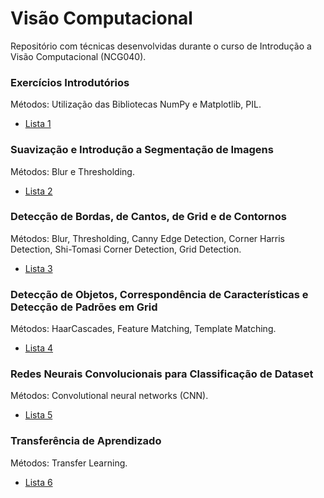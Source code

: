 # Visão Computacional
Repositório com técnicas desenvolvidas durante o curso de Introdução a Visão Computacional (NCG040).

### Exercícios Introdutórios
 Métodos:
    Utilização das Bibliotecas NumPy e Matplotlib, PIL.
    
   * [Lista 1](Colabs/Lista1.ipynb)
   
  
### Suavização e Introdução a Segmentação de Imagens
 Métodos:
   Blur e Thresholding.
   
   * [Lista 2](Colabs/Lista2.ipynb)
      
    
### Detecção de Bordas, de Cantos, de Grid e de Contornos
 Métodos:
    Blur, Thresholding, Canny Edge Detection, Corner Harris Detection, Shi-Tomasi Corner Detection, Grid Detection.
   
   * [Lista 3](Colabs/Lista3.ipynb)
  

### Detecção de Objetos, Correspondência de Características e Detecção de Padrões em Grid
 Métodos:
    HaarCascades, Feature Matching, Template Matching.

   * [Lista 4](Colabs/Lista4.ipynb)


### Redes Neurais Convolucionais para Classificação de Dataset
 Métodos:
    Convolutional neural networks (CNN).

   * [Lista 5](Colabs/Lista5.ipynb)
  

### Transferência de Aprendizado
 Métodos:
    Transfer Learning.

   * [Lista 6](Colabs/Lista6.ipynb)
  
